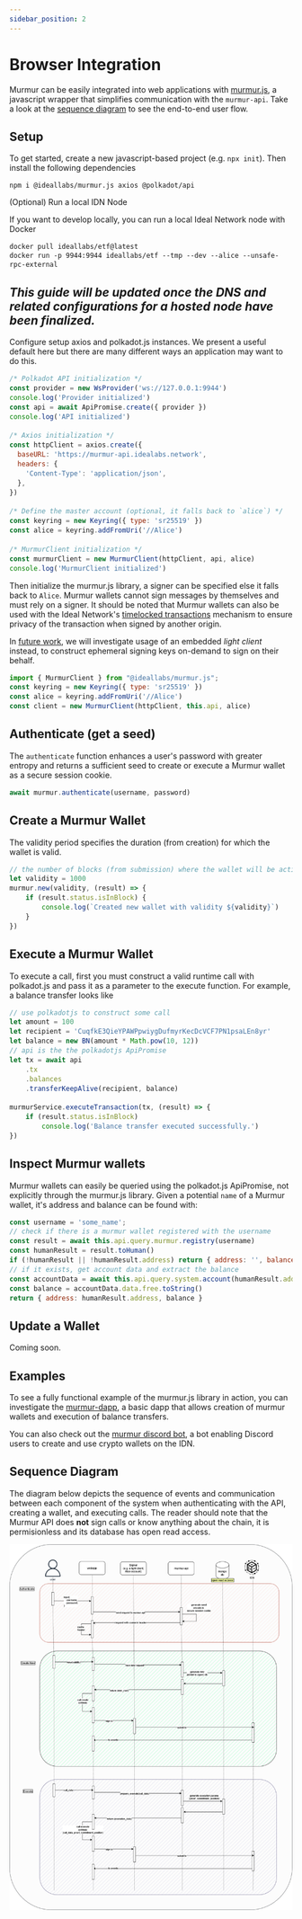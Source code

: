 ```yaml
---
sidebar_position: 2
---
```


# Browser Integration

Murmur can be easily integrated into web applications with [murmur.js](https://github.com/ideal-lab5/murmur.js), a javascript wrapper that simplifies communication with the `murmur-api`. Take a look at the [sequence diagram](#sequence-diagram) to see the end-to-end user flow.

## Setup
To get started, create a new javascript-based project (e.g. `npx init`). Then install the following dependencies

```shell
npm i @ideallabs/murmur.js axios @polkadot/api
```

(Optional) Run a local IDN Node

If you want to develop locally, you can run a local Ideal Network node with Docker

``` shell
docker pull ideallabs/etf@latest
docker run -p 9944:9944 ideallabs/etf --tmp --dev --alice --unsafe-rpc-external
```

*This guide will be updated once the DNS and related configurations for a hosted node have been finalized.*
---

Configure setup axios and polkadot.js instances. We present a useful default here but there are many different ways an application may want to do this.

``` js
/* Polkadot API initialization */
const provider = new WsProvider('ws://127.0.0.1:9944')
console.log('Provider initialized')
const api = await ApiPromise.create({ provider })
console.log('API initialized')

/* Axios initialization */
const httpClient = axios.create({
  baseURL: 'https://murmur-api.idealabs.network',
  headers: {
    'Content-Type': 'application/json',
  },
})

/* Define the master account (optional, it falls back to `alice`) */
const keyring = new Keyring({ type: 'sr25519' })
const alice = keyring.addFromUri('//Alice')

/* MurmurClient initialization */
const murmurClient = new MurmurClient(httpClient, api, alice)
console.log('MurmurClient initialized')
```

Then initialize the murmur.js library, a signer can be specified else it falls back to `Alice`. Murmur wallets cannot sign messages by themselves and must rely on a signer. It should be noted that Murmur wallets can also be used with the Ideal Network's [timelocked transactions](https://docs.idealabs.network) mechanism to ensure privacy of the transaction when signed by another origin.

In [future work](../learn/protocol#future-work), we will investigate usage of an embedded *light client* instead, to construct ephemeral signing keys on-demand to sign on their behalf.

```js
import { MurmurClient } from "@ideallabs/murmur.js";
const keyring = new Keyring({ type: 'sr25519' })
const alice = keyring.addFromUri('//Alice')
const client = new MurmurClient(httpClient, this.api, alice)
```

## Authenticate (get a seed)

The `authenticate` function enhances a user's password with greater entropy and returns a sufficient seed to create or execute a Murmur wallet as a secure session cookie.

``` js
await murmur.authenticate(username, password)
```

## Create a Murmur Wallet

The validity period specifies the duration (from creation) for which the wallet is valid. 

``` js
// the number of blocks (from submission) where the wallet will be active
let validity = 1000
murmur.new(validity, (result) => {
    if (result.status.isInBlock) {
        console.log(`Created new wallet with validity ${validity}`)
    }
})
```

## Execute a Murmur Wallet

To execute a call, first you must construct a valid runtime call with polkadot.js and pass it as a parameter to the execute function. For example, a balance transfer looks like

``` js
// use polkadotjs to construct some call
let amount = 100
let recipient = 'CuqfkE3QieYPAWPpwiygDufmyrKecDcVCF7PN1psaLEn8yr'
let balance = new BN(amount * Math.pow(10, 12))
// api is the the polkadotjs ApiPromise
let tx = await api
    .tx
    .balances
    .transferKeepAlive(recipient, balance)

murmurService.executeTransaction(tx, (result) => {
    if (result.status.isInBlock) 
        console.log('Balance transfer executed successfully.')
})
```

## Inspect Murmur wallets

Murmur wallets can easily be queried using the polkadot.js ApiPromise, not explicitly through the murmur.js library. Given a potential `name` of a Murmur wallet, it's address and balance can be found with:

``` js
const username = 'some_name';
// check if there is a murmur wallet registered with the username
const result = await this.api.query.murmur.registry(username)
const humanResult = result.toHuman()
if (!humanResult || !humanResult.address) return { address: '', balance: '' }
// if it exists, get account data and extract the balance
const accountData = await this.api.query.system.account(humanResult.address)
const balance = accountData.data.free.toString()
return { address: humanResult.address, balance }
```

## Update a Wallet 

Coming soon.

## Examples

To see a fully functional example of the murmur.js library in action, you can investigate the [murmur-dapp](https://github.com/ideal-lab5/murmur-dapp), a basic dapp that allows creation of murmur wallets and execution of balance transfers.

You can also check out the [murmur discord bot](./discord.md), a bot enabling Discord users to create and use crypto wallets on the IDN.

## Sequence Diagram

The diagram below depicts the sequence of events and communication between each component of the system when authenticating with the API, creating a wallet, and executing calls. The reader should note that the Murmur API does **not** sign calls or know anything about the chain, it is permisionless and its database has open read access.

![sequence_diagram](../../assets/murmur_seq_diagram.drawio.png)
